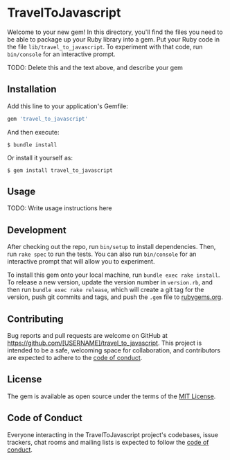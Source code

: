 # TravelToJavascript

Welcome to your new gem! In this directory, you'll find the files you need to be able to package up your Ruby library into a gem. Put your Ruby code in the file `lib/travel_to_javascript`. To experiment with that code, run `bin/console` for an interactive prompt.

TODO: Delete this and the text above, and describe your gem

## Installation

Add this line to your application's Gemfile:

```ruby
gem 'travel_to_javascript'
```

And then execute:

    $ bundle install

Or install it yourself as:

    $ gem install travel_to_javascript

## Usage

TODO: Write usage instructions here

## Development

After checking out the repo, run `bin/setup` to install dependencies. Then, run `rake spec` to run the tests. You can also run `bin/console` for an interactive prompt that will allow you to experiment.

To install this gem onto your local machine, run `bundle exec rake install`. To release a new version, update the version number in `version.rb`, and then run `bundle exec rake release`, which will create a git tag for the version, push git commits and tags, and push the `.gem` file to [rubygems.org](https://rubygems.org).

## Contributing

Bug reports and pull requests are welcome on GitHub at https://github.com/[USERNAME]/travel_to_javascript. This project is intended to be a safe, welcoming space for collaboration, and contributors are expected to adhere to the [code of conduct](https://github.com/[USERNAME]/travel_to_javascript/blob/master/CODE_OF_CONDUCT.md).


## License

The gem is available as open source under the terms of the [MIT License](https://opensource.org/licenses/MIT).

## Code of Conduct

Everyone interacting in the TravelToJavascript project's codebases, issue trackers, chat rooms and mailing lists is expected to follow the [code of conduct](https://github.com/[USERNAME]/travel_to_javascript/blob/master/CODE_OF_CONDUCT.md).

